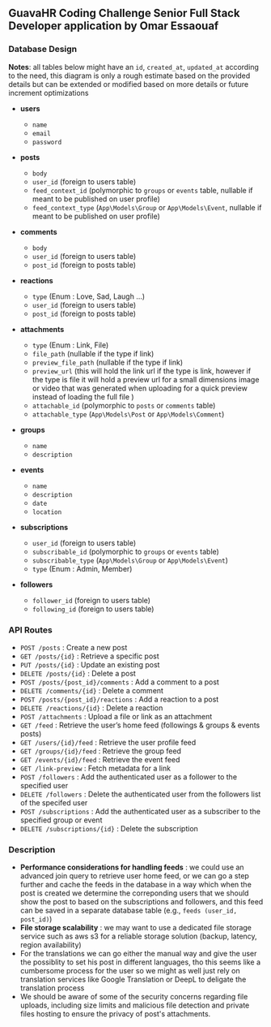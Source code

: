 ## GuavaHR Coding Challenge Senior Full Stack Developer application by Omar Essaouaf

### Database Design

**Notes**:
all tables below might have an `id`, `created_at`, `updated_at` according to the need, this diagram is only a rough estimate based on the provided details but can be extended or modified based on more details or future increment optimizations

- **users**
    - `name`
    - `email`
    - `password`

- **posts**
    - `body`
    - `user_id` (foreign to users table)
    - `feed_context_id` (polymorphic to `groups` or `events` table, nullable if meant to be published on user profile)
    - `feed_context_type` (`App\Models\Group` or `App\Models\Event`, nullable if meant to be published on user profile)

- **comments**
    - `body`
    - `user_id` (foreign to users table)
    - `post_id` (foreign to posts table)

- **reactions**
    - `type` (Enum : Love, Sad, Laugh ...)
    - `user_id` (foreign to users table)
    - `post_id` (foreign to posts table)

- **attachments**
    - `type` (Enum : Link, File)
    - `file_path` (nullable if the type if link)
    - `preview_file_path` (nullable if the type if link)
    - `preview_url` (this will hold the link url if the type is link, however if the type is file it will hold a preview url for a small dimensions image or video that was generated when uploading for a quick preview instead of loading the full file )
    - `attachable_id` (polymorphic to `posts` or `comments` table)
    - `attachable_type` (`App\Models\Post` or `App\Models\Comment`)

- **groups**
    - `name`
    - `description`

- **events**
    - `name`
    - `description`
    - `date`
    - `location`

- **subscriptions**
    - `user_id` (foreign to users table)
    - `subscribable_id` (polymorphic to `groups` or `events` table)
    - `subscribable_type` (`App\Models\Group` or `App\Models\Event`)
    - `type` (Enum : Admin, Member)

- **followers**
    - `follower_id` (foreign to users table)
    - `following_id` (foreign to users table)

### API Routes

- `POST /posts` : Create a new post
- `GET /posts/{id}` : Retrieve a specific post
- `PUT /posts/{id}` : Update an existing post
- `DELETE /posts/{id}` : Delete a post
- `POST /posts/{post_id}/comments` : Add a comment to a post
- `DELETE /comments/{id}` : Delete a comment
- `POST /posts/{post_id}/reactions` : Add a reaction to a post
- `DELETE /reactions/{id}` : Delete a reaction
- `POST /attachments` : Upload a file or link as an attachment
- `GET /feed` : Retrieve the user’s home feed (followings & groups & events posts)
- `GET /users/{id}/feed` : Retrieve the user profile feed
- `GET /groups/{id}/feed` : Retrieve the group feed
- `GET /events/{id}/feed` : Retrieve the event feed
- `GET /link-preview` : Fetch metadata for a link
- `POST /followers` : Add the authenticated user as a follower to the specified user
- `DELETE /followers` : Delete the authenticated user from the followers list of the specifed user
- `POST /subscriptions` : Add the authenticated user as a subscriber to the specified group or event
- `DELETE /subscriptions/{id}` : Delete the subscription

### Description

- **Performance considerations for handling feeds** : we could use an advanced join query to retrieve user home feed, or we can go a step further and cache the feeds in the database in a way which when the post is created we determine the correponding users that we should show the post to based on the subscriptions and followers, and this feed can be saved in a separate database table (e.g., `feeds (user_id, post_id)`)
- **File storage scalability** : we may want to use a dedicated file storage service such as aws s3 for a reliable storage solution (backup, latency, region availability)
- For the translations we can go either the manual way and give the user the possiblity to set his post in different languages, tho this seems like a cumbersome process for the user so we might as well just rely on translation services like Google Translation or DeepL to deligate the translation process
- We should be aware of some of the security concerns regarding file uploads, including size limits and malicious file detection and private files hosting to ensure the privacy of post's attachments.

